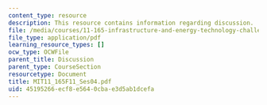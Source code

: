 ```yaml
---
content_type: resource
description: This resource contains information regarding discussion.
file: /media/courses/11-165-infrastructure-and-energy-technology-challenges-fall-2011/45195266ecf8e5640cbae3d5ab1dcefa_MIT11_165F11_Ses04.pdf
file_type: application/pdf
learning_resource_types: []
ocw_type: OCWFile
parent_title: Discussion
parent_type: CourseSection
resourcetype: Document
title: MIT11_165F11_Ses04.pdf
uid: 45195266-ecf8-e564-0cba-e3d5ab1dcefa
---
```

